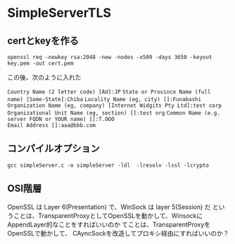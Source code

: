 # SimpleServerTLS
## certとkeyを作る

`openssl req -newkey rsa:2048 -new -nodes -x509 -days 3650 -keyout key.pem -out cert.pem`

この後、次のように入れた

`Country Name (2 letter code) [AU]:JP`
`State or Province Name (full name) [Some-State]:Chiba`
`Locality Name (eg, city) []:Funabashi`
`Organization Name (eg, company) [Internet Widgits Pty Ltd]:test corp`
`Organizational Unit Name (eg, section) []:test org`
`Common Name (e.g. server FQDN or YOUR name) []:T.OOO`   
`Email Address []:aaa@bbb.com`

## コンパイルオプション
`gcc simpleServer.c -o simpleServer -ldl  -lresolv -lssl -lcrypto`

## OSI階層
OpenSSL は Layer 6(Presentation) で、WinSock は layer 5(Session) だ
ということは、TransparentProxyとしてOpenSSLを動かして、WinsockにAppendLayer的なことをすればいいのか
てことは、TransparentProxyをOpenSSLで動かして、
CAyncSockを改造してプロキシ経由にすればいいのか？
